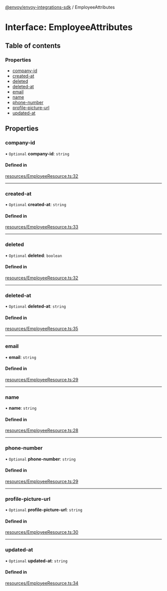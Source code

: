 [@envoy/envoy-integrations-sdk](../README.md) / EmployeeAttributes

# Interface: EmployeeAttributes

## Table of contents

### Properties

- [company-id](employeeattributes.md#company-id)
- [created-at](employeeattributes.md#created-at)
- [deleted](employeeattributes.md#deleted)
- [deleted-at](employeeattributes.md#deleted-at)
- [email](employeeattributes.md#email)
- [name](employeeattributes.md#name)
- [phone-number](employeeattributes.md#phone-number)
- [profile-picture-url](employeeattributes.md#profile-picture-url)
- [updated-at](employeeattributes.md#updated-at)

## Properties

### company-id

• `Optional` **company-id**: `string`

#### Defined in

[resources/EmployeeResource.ts:32](https://github.com/envoy/envoy-integrations-sdk-nodejs/blob/6f08a82/src/resources/EmployeeResource.ts#L32)

___

### created-at

• `Optional` **created-at**: `string`

#### Defined in

[resources/EmployeeResource.ts:33](https://github.com/envoy/envoy-integrations-sdk-nodejs/blob/6f08a82/src/resources/EmployeeResource.ts#L33)

___

### deleted

• `Optional` **deleted**: `boolean`

#### Defined in

[resources/EmployeeResource.ts:32](https://github.com/envoy/envoy-integrations-sdk-nodejs/blob/6f08a82/src/resources/EmployeeResource.ts#L32)

___

### deleted-at

• `Optional` **deleted-at**: `string`

#### Defined in

[resources/EmployeeResource.ts:35](https://github.com/envoy/envoy-integrations-sdk-nodejs/blob/6f08a82/src/resources/EmployeeResource.ts#L35)

___

### email

• **email**: `string`

#### Defined in

[resources/EmployeeResource.ts:29](https://github.com/envoy/envoy-integrations-sdk-nodejs/blob/6f08a82/src/resources/EmployeeResource.ts#L29)

___

### name

• **name**: `string`

#### Defined in

[resources/EmployeeResource.ts:28](https://github.com/envoy/envoy-integrations-sdk-nodejs/blob/6f08a82/src/resources/EmployeeResource.ts#L28)

___

### phone-number

• `Optional` **phone-number**: `string`

#### Defined in

[resources/EmployeeResource.ts:29](https://github.com/envoy/envoy-integrations-sdk-nodejs/blob/6f08a82/src/resources/EmployeeResource.ts#L29)

___

### profile-picture-url

• `Optional` **profile-picture-url**: `string`

#### Defined in

[resources/EmployeeResource.ts:30](https://github.com/envoy/envoy-integrations-sdk-nodejs/blob/6f08a82/src/resources/EmployeeResource.ts#L30)

___

### updated-at

• `Optional` **updated-at**: `string`

#### Defined in

[resources/EmployeeResource.ts:34](https://github.com/envoy/envoy-integrations-sdk-nodejs/blob/6f08a82/src/resources/EmployeeResource.ts#L34)

